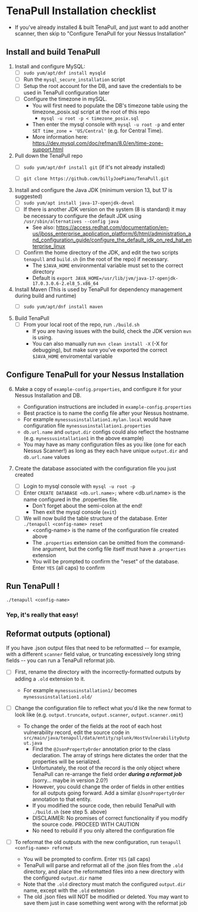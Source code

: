 # TenaPull Installation checklist

- If you've already installed & built TenaPull, and just want to add another scanner, then skip to "Configure TenaPull for your Nessus Installation"

## Install and build TenaPull

1. Install and configure MySQL:
   - [ ] `sudo yum/apt/dnf install mysqld`
   - [ ] Run the `mysql_secure_installation` script
   - [ ] Setup the root account for the DB, and save the credentials to be used in TenaPull configuration later
   - [ ] Configure the timezone in mySQL.
     - You will first need to populate the DB's timezone table using the timezone_posix.sql script at the root of this repo
       - `mysql -u root -p < timezone_posix.sql`
     - Then enter the mysql console with `mysql -u root -p` and enter `SET time_zone = 'US/Central'` (e.g. for Central Time).
     - More information here: https://dev.mysql.com/doc/refman/8.0/en/time-zone-support.html


2. Pull down the TenaPull repo
    - [ ] `sudo yum/apt/dnf install git` (if it's not already installed)
    - [ ] `git clone https://github.com/billyJoePiano/TenaPull.git`


3. Install and configure the Java JDK (minimum version 13, but 17 is suggested)
   - [ ] `sudo yum/apt install java-17-openjdk-devel`
   - [ ] If there is another JDK version on the system (8 is standard) it may be necessary to configure the default JDK using `/usr/sbin/alternatives --config java`
     - See also: https://access.redhat.com/documentation/en-us/jboss_enterprise_application_platform/6/html/administration_and_configuration_guide/configure_the_default_jdk_on_red_hat_enterprise_linux 
   - [ ] Confirm the home directory of the JDK, and edit the two scripts `tenapull` and `build.sh` (in the root of the repo) if necessary. 
     - The `$JAVA_HOME` environmental variable must set to the correct directory 
     - Default is `export JAVA_HOME=/usr/lib/jvm/java-17-openjdk-17.0.3.0.6-2.el8_5.x86_64`
     

4. Install Maven (This is used by TenaPull for dependency management during build and runtime)
    - [ ] `sudo yum/apt/dnf install maven`


5. Build TenaPull
   - [ ] From your local root of the repo, run `./build.sh`
     - If you are having issues with the build, check the JDK version `mvn` is using.
     - You can also manually run `mvn clean install -X` (-X for debugging), but make sure you've exported the correct `$JAVA_HOME` enviromental  variable


## Configure TenaPull for your Nessus Installation

6. Make a copy of `example-config.properties`, and configure it for your Nessus Installation and DB.
   - Configuration instructions are included in `example-config.properties`
   - Best practice is to name the config file after your Nessus hostname.
   - For example `mynessusinstallation1.mylan.local` would have configuration file `mynessusinstallation1.properties`
   - `db.url.name` and `output.dir` configs could also reflect the hostname (e.g. `mynessusintallation1` in the above example)
   - You may have as many configuration files as you like (one for each Nessus Scanner!) as long as they each have unique `output.dir` and `db.url.name` values
   
    
7. Create the database associated with the configuration file you just created
    - [ ] Login to mysql console with `mysql -u root -p`
    - [ ] Enter `CREATE DATABASE <db.url.name>;` where &lt;db.url.name&gt; is the name configured in the .properties file.
      - Don't forget about the semi-colon at the end!
      - Then exit the mysql console (`exit`)
    - [ ] We will now build the table structure of the database.  Enter `./tenapull <config-name> reset`
      - &lt;config-name&gt; is the name of the configuration file created above
      - The `.properties` extension can be omitted from the command-line argument, but the config file itself must have a `.properties` extension
      - You will be prompted to confirm the "reset" of the database.  Enter `YES` (all caps) to confirm

## Run TenaPull !

    ./tenapull <config-name>

### Yep, it's really that easy!

## Reformat outputs (optional)

If you have .json output files that need to be reformatted -- for example, with a different `scanner` field value, or
truncating excessively long string fields -- you can run a TenaPull reformat job.

- [ ] First, rename the directory with the incorrectly-formatted outputs by adding a `.old` extension to it.
    - For example `mynessusinstallation1/` becomes `mynessusinstallation1.old/`


- [ ] Change the configuration file to reflect what you'd like the new format to look like (e.g. `output.truncate`, `output.scanner`, `output.scanner.omit`)
    - To change the order of the fields at the root of each host vulnerability record, edit the source code in `src/main/java/tenapull/data/entity/splunk/HostVulnerabilityOutput.java`
      - Find the `@JsonPropertyOrder` annotation prior to the class declaration.  The array of strings here dictates the order that the properties will be serialized.
      - Unfortunately, the root of the record is the only object where TenaPull can re-arrange the field order ***during a reformat job*** (sorry... maybe in version 2.0?)
      - However, you could change the order of fields in other entities for all outputs going forward.  Add a similar `@JsonPropertyOrder` annotation to that entity.
      - If you modified the source code, then rebuild TenaPull with `./build.sh` (see step 5. above)
      - DISCLAIMER: No promises of correct functionality if you modify the source code.  PROCEED WITH CAUTION 
      - No need to rebuild if you only altered the configuration file


- [ ] To reformat the old outputs with the new configuration, run `tenapull <config-name> reformat`
  - You will be prompted to confirm.  Enter `YES` (all caps)
  - TenaPull will parse and reformat all of the .json files from the `.old` directory, and place the reformatted files into a new directory with the configured `output.dir` name
  - Note that the `.old` directory must match the configured `output.dir` name, except with the `.old` extension
  - The old .json files will NOT be modified or deleted.  You may want to save them just in case something went wrong with the reformat job